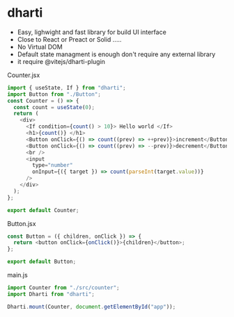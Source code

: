 # dharti

- Easy, lighwight and fast library for build UI interface
- Close to React or Preact or Solid .....
- No Virtual DOM
- Default state managment is enough don't require any external library
- it require @vitejs/dharti-plugin

Counter.jsx

```js
import { useState, If } from "dharti";
import Button from "./Button";
const Counter = () => {
  const count = useState(0);
  return (
    <div>
      <If condition={count() > 10}> Hello world </If>
      <h1>{count()} </h1>
      <Button onClick={() => count((prev) => ++prev)}>increment</Button>
      <Button onClick={() => count((prev) => --prev)}>decrement</Button>
      <br />
      <input
        type="number"
        onInput={({ target }) => count(parseInt(target.value))}
      />
    </div>
  );
};

export default Counter;
```

Button.jsx

```js
const Button = ({ children, onClick }) => {
  return <button onClick={onClick()}>{children}</button>;
};

export default Button;
```

main.js

```js
import Counter from "./src/counter";
import Dharti from "dharti";

Dharti.mount(Counter, document.getElementById("app"));
```
